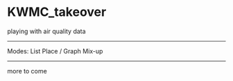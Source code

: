 # KWMC_takeover
playing with air quality data

****
Modes: 
List 
Place / Graph
Mix-up
****

more to come

